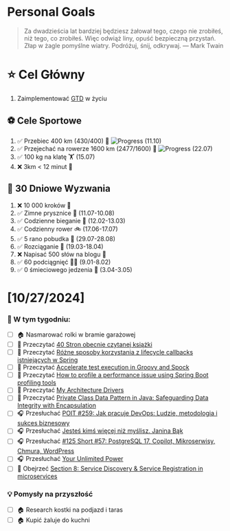 
Personal Goals
==============
> Za dwadzieścia lat bardziej będziesz żałował tego, czego nie zrobiłeś, niż tego, co zrobiłeś. Więc odwiąż liny, opuść bezpieczną przystań. Złap w żagle pomyślne wiatry. Podróżuj, śnij, odkrywaj.
> — Mark Twain

# ⭐ Cel Główny
1. Zaimplementować [GTD](https://gettingthingsdone.com/) w życiu

## ⚽️ Cele Sportowe
1. ✅ Przebiec 400 km (430/400) 🏃 ![Progress](https://geps.dev/progress/107/) (11.10)
2. ✅ Przejechać na rowerze 1600 km (2477/1600) 🚴 ![Progress](https://geps.dev/progress/154/) (22.07)
3. ✅ 100 kg na klatę  🏋️ (15.07)
4. ❌ 3km < 12 minut 👟

## 🎯 30 Dniowe Wyzwania
1. ❌ 10 000 kroków 🦶 
2. ✅ Zimne prysznice 🚿 (11.07-10.08)
3. ✅ Codzienne bieganie 🏃 (12.02-13.03)
4. ✅ Codzienny rower 🚲 (17.06-17.07)
5. ✅ 5 rano pobudka 🌅 (29.07-28.08)
6. ✅ Rozciąganie 🧘 (19.03-18.04)
7. ❌ Napisać 500 słów na blogu 📝
8. ✅ 60 podciągnięć 🏋️‍♂️ (9.01-8.02)
9. ✅ 0 śmieciowego jedzenia 🍔 (3.04-3.05)

# [10/27/2024]
### 🚧 W tym tygodniu:
- [ ] 🏠 Nasmarować rolki w bramie garażowej
- [ ] 📗 Przeczytać [40 Stron obecnie czytanej książki](https://github.com/BartoszDabek/bdabek.pl/blob/master/miscellaneous/books.md)
- [ ] 📗 Przeczytać [Różne sposoby korzystania z lifecycle callbacks istniejących w Spring](https://cezarysanecki.pl/2024/09/05/rozne-sposoby-korzystania-z-lifecycle-callbacks-istniejacych-w-spring/)
- [ ] 📗 Przeczytać [Accelerate test execution in Groovy and Spock](https://blog.allegro.tech/2024/09/accelerate-test-execution-in-groovy-spock.html)
- [ ] 📗 Przeczytać [How to profile a performance issue using Spring Boot profiling tools](https://foojay.io/today/how-to-profile-a-performance-issue-using-spring-boot-profiling-tools/)
- [ ] 📗 Przeczytać [My Architecture Drivers](https://event-driven.io/en/architecture_drivers/)
- [ ] 📗 Przeczytać [Private Class Data Pattern in Java: Safeguarding Data Integrity with Encapsulation](https://java-design-patterns.com/patterns/private-class-data/)
- [ ] 🎧 Przesłuchać [POIT #259: Jak pracuje DevOps: Ludzie, metodologia i sukces biznesowy](https://porozmawiajmyoit.pl/poit-259-jak-pracuje-devops-ludzie-metodologia-i-sukces-biznesowy/)
- [ ] 🎧 Przesłuchać [Jesteś kimś więcej niż myślisz. Janina Bąk](https://youtu.be/xPIzh3Hh-nc)
- [ ] 🎧 Przesłuchać [#125 Short #57: PostgreSQL 17, Copilot, Mikroserwisy, Chmura, WordPress](https://patoarchitekci.io/125/)
- [ ] 🎧 Przesłuchać [Your Unlimited Power](https://effortlessenglishshow.com/your-unlimited-power)
- [ ] 🎥 Obejrzeć [Section 8: Service Discovery & Service Registration in microservices](https://www.udemy.com/course/master-microservices-with-spring-docker-kubernetes/)

### 💡 Pomysły na przyszłość
- [ ] 🏠 Research kostki na podjazd i taras
- [ ] 🏠 Kupić żaluje do kuchni
